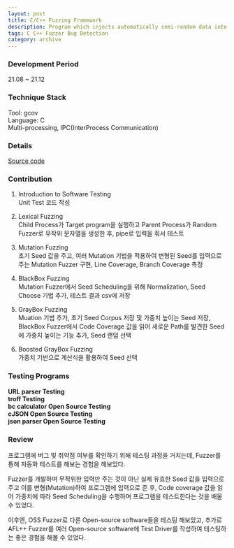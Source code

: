 ```yaml
---
layout: post
title: C/C++ Fuzzing Framework
description: Program which injects automatically semi-random data into a program/stack and detect bugs
tags: C C++ Fuzzer Bug Detection
category: archive
---
```


### Development Period
21.08 ~ 21.12

### Technique Stack
Tool: gcov  
Language: C  
Multi-processing, IPC(InterProcess Communication)

### Details

[Source code](https://github.com/jiniljeil/Fuzzing)

### Contribution

1. Introduction to Software Testing  
    Unit Test 코드 작성

2. Lexical Fuzzing  
    Child Process가 Target program을 실행하고 Parent Process가 Random Fuzzer로 무작위 문자열을 생성한 후, pipe로 입력을 줘서 테스트

3. Mutation Fuzzing   
    초기 Seed 값을 주고, 여러 Mutation 기법을 적용하여 변형된 Seed를 입력으로 주는 Mutation Fuzzer 구현, Line Coverage, Branch Coverage 측정 

4. BlackBox Fuzzing    
    Mutation Fuzzer에서 Seed Scheduling을 위해 Normalization, Seed Choose 기법 추가, 테스트 결과 csv에 저장 
    
5. GrayBox Fuzzing   
    Muation 기법 추가, 초기 Seed Corpus 저장 및 가중치 높이는 Seed 저장, BlackBox Fuzzer에서 Code Coverage 값을 읽어 새로운 Path를 발견한 Seed에 가중치 높이는 기능 추가, Seed 랜덤 선택 

6. Boosted GrayBox Fuzzing   
    가중치 기반으로 계산식을 활용하여 Seed 선택
    
### Testing Programs
**URL parser Testing**  
**troff Testing**  
**bc calculator Open Source Testing**      
**cJSON Open Source Testing**  
**json parser Open Source Testing**  

### Review
프로그램에 버그 및 취약점 여부를 확인하기 위해 테스팅 과정을 거치는데, Fuzzer를 통해 자동화 테스트를 해보는 경험을 해보았다. 

Fuzzer를 개발하며 무작위한 입력만 주는 것이 아닌 실제 유효한 Seed 값을 입력으로 주고 이를 변형(Mutation)하여 프로그램에 입력으로 준 후, Code coverage 값을 읽어 가중치에 따라 Seed Scheduling을 수행하며 프로그램을 테스트한다는 것을 배울 수 있었다. 

이후엔, OSS Fuzzer로 다른 Open-source software들을 테스팅 해보았고, 추가로 AFL++ Fuzzer를 여러 Open-source software에 Test Driver를 작성하여 테스팅하는 좋은 경험을 해볼 수 있었다. 